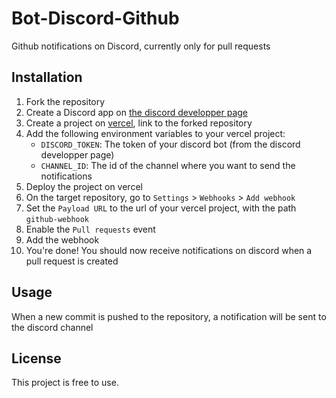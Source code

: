 # Bot-Discord-Github

Github notifications on Discord, currently only for pull requests

## Installation

1. Fork the repository
2. Create a Discord app on [the discord developper page](https://discord.com/developers/applications)
3. Create a project on [vercel](https://vercel.com/), link to the forked repository
4. Add the following environment variables to your vercel project:
    - `DISCORD_TOKEN`: The token of your discord bot (from the discord developper page)
    - `CHANNEL_ID`: The id of the channel where you want to send the notifications
5. Deploy the project on vercel
6. On the target repository, go to `Settings` > `Webhooks` > `Add webhook`
7. Set the `Payload URL` to the url of your vercel project, with the path `github-webhook`
8. Enable the `Pull requests` event
9. Add the webhook
10. You're done! You should now receive notifications on discord when a pull request is created

## Usage

When a new commit is pushed to the repository, a notification will be sent to the discord channel

## License

This project is free to use.
